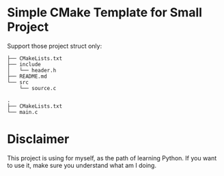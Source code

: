 # Simple CMake Template for Small Project

Support those project struct only:
```
├── CMakeLists.txt
├── include
│   └── header.h
├── README.md
└── src
    └── source.c 
```
```
.
├── CMakeLists.txt
└── main.c
```

# Disclaimer

This project is using for myself, as the path of learning Python. 
If you want to use it, make sure you understand what am I doing.
